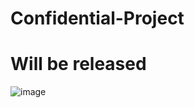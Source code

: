 # Confidential-Project


# Will be released
![image](https://user-images.githubusercontent.com/111637364/189733710-20d7fff0-e718-48cc-bc0c-eea85c0e434c.png)
